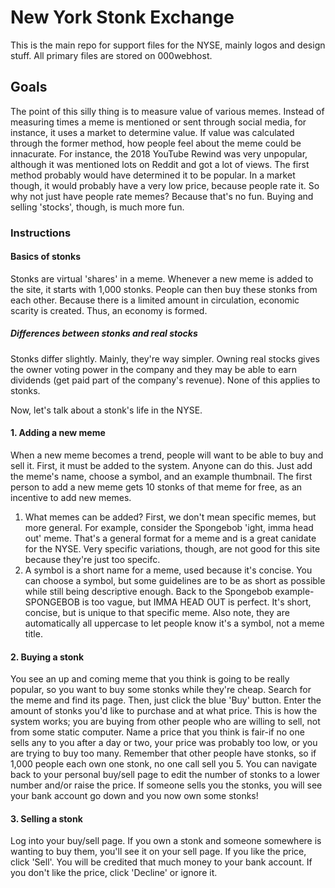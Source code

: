 # New York Stonk Exchange
This is the main repo for support files for the NYSE, mainly logos and design stuff. All primary files are stored on 000webhost.

## Goals
The point of this silly thing is to measure value of various memes. Instead of measuring times a meme is mentioned or sent through social media, for instance, it uses a market to determine value. If value was calculated through the former method, how people feel about the meme could be innacurate. For instance, the 2018 YouTube Rewind was very unpopular, although it was mentioned lots on Reddit and got a lot of views. The first method probably would have determined it to be popular. In a market though, it would probably have a very low price, because people rate it. So why not just have people rate memes? Because that's no fun. Buying and selling 'stocks', though, is much more fun.

### Instructions
#### Basics of stonks
Stonks are virtual 'shares' in a meme. Whenever a new meme is added to the site, it starts with 1,000 stonks. People can then buy these stonks from each other. Because there is a limited amount in circulation, economic scarity is created. Thus, an economy is formed.
##### Differences between stonks and real stocks
Stonks differ slightly. Mainly, they're way simpler. Owning real stocks gives the owner voting power in the company and they may be able to earn dividends (get paid part of the company's revenue). None of this applies to stonks.

Now, let's talk about a stonk's life in the NYSE.
#### 1. Adding a new meme
When a new meme becomes a trend, people will want to be able to buy and sell it. First, it must be added to the system. Anyone can do this. Just add the meme's name, choose a symbol, and an example thumbnail. The first person to add a new meme gets 10 stonks of that meme for free, as an incentive to add new memes.
1. What memes can be added? First, we don't mean specific memes, but more general. For example, consider the Spongebob 'ight, imma head out' meme. That's a general format for a meme and is a great canidate for the NYSE. Very specific variations, though, are not good for this site because they're just too specifc.
2. A symbol is a short name for a meme, used because it's concise. You can choose a symbol, but some guidelines are to be as short as possible while still being descriptive enough. Back to the Spongebob example- SPONGEBOB is too vague, but IMMA HEAD OUT is perfect. It's short, concise, but is unique to that specific meme. Also note, they are automatically all uppercase to let people know it's a symbol, not a meme title.
#### 2. Buying a stonk
You see an up and coming meme that you think is going to be really popular, so you want to buy some stonks while they're cheap. Search for the meme and find its page. Then, just click the blue 'Buy' button. Enter the amount of stonks you'd like to purchase and at what price. This is how the system works; you are buying from other people who are willing to sell, not from some static computer. Name a price that you think is fair-if no one sells any to you after a day or two, your price was probably too low, or you are trying to buy too many. Remember that other people have stonks, so if 1,000 people each own one stonk, no one call sell you 5. You can navigate back to your personal buy/sell page to edit the number of stonks to a lower number and/or raise the price. If someone sells you the stonks, you will see your bank account go down and you now own some stonks!
#### 3. Selling a stonk
Log into your buy/sell page. If you own a stonk and someone somewhere is wanting to buy them, you'll see it on your sell page. If you like the price, click 'Sell'. You will be credited that much money to your bank account. If you don't like the price, click 'Decline' or ignore it.
